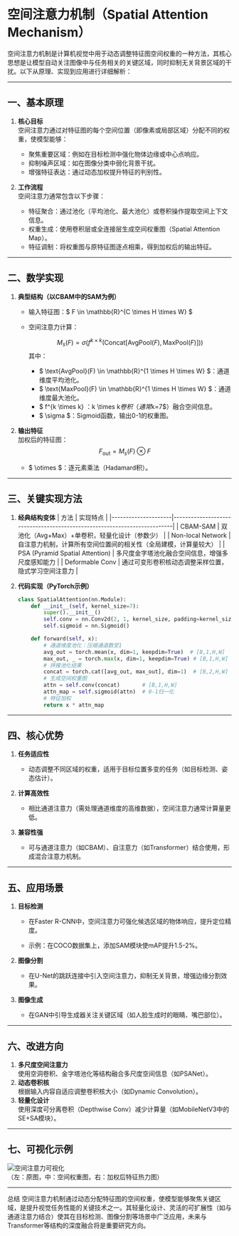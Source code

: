# 空间注意力机制（Spatial Attention Mechanism）

空间注意力机制是计算机视觉中用于动态调整特征图空间权重的一种方法，其核心思想是让模型自动关注图像中与任务相关的关键区域，同时抑制无关背景区域的干扰。以下从原理、实现到应用进行详细解析：

---

## 一、基本原理

1. **核心目标**  
   空间注意力通过对特征图的每个空间位置（即像素或局部区域）分配不同的权重，使模型能够：
   - 聚焦重要区域：例如在目标检测中强化物体边缘或中心点响应。
   - 抑制噪声区域：如在图像分类中弱化背景干扰。
   - 增强特征表达：通过动态加权提升特征的判别性。

2. **工作流程**  
   空间注意力通常包含以下步骤：
   - 特征聚合：通过池化（平均池化、最大池化）或卷积操作提取空间上下文信息。
   - 权重生成：使用卷积层或全连接层生成空间权重图（Spatial Attention Map）。
   - 特征调制：将权重图与原特征图逐点相乘，得到加权后的输出特征。

---

## 二、数学实现

1. **典型结构（以CBAM中的SAM为例）**
   - 输入特征图：$ F \in \mathbb{R}^{C \times H \times W} $

   - 空间注意力计算：

     $$
     M_s(F) = \sigma \left( f^{k \times k} \left( \text{Concat} \left[ \text{AvgPool}(F), \text{MaxPool}(F) \right] \right) \right)
     $$
     其中：
     - $ \text{AvgPool}(F) \in \mathbb{R}^{1 \times H \times W} $：通道维度平均池化。
     - $ \text{MaxPool}(F) \in \mathbb{R}^{1 \times H \times W} $：通道维度最大池化。
     - $ f^{k \times k} $：$k \times k$卷积（通常$k=7$）融合空间信息。
     - $ \sigma $：Sigmoid函数，输出0-1的权重图。

2. **输出特征**  
   加权后的特征图：
   $$
   F_{\text{out}} = M_s(F) \otimes F
   $$
   - $ \otimes $：逐元素乘法（Hadamard积）。

---

## 三、关键实现方法

1. **经典结构变体**
   | 方法                | 实现特点                                                                 |
   |---------------------|--------------------------------------------------------------------------|
   | CBAM-SAM        | 双池化（Avg+Max）+单卷积，轻量化设计（参数少）                           |
   | Non-local Network | 自注意力机制，计算所有空间位置间的相关性（全局建模，计算量较大）         |
   | PSA (Pyramid Spatial Attention) | 多尺度金字塔池化融合空间信息，增强多尺度感知能力            |
   | Deformable Conv  | 通过可变形卷积核动态调整采样位置，隐式学习空间注意力                     |

2. **代码实现（PyTorch示例）**
   ```python
   class SpatialAttention(nn.Module):
       def __init__(self, kernel_size=7):
           super().__init__()
           self.conv = nn.Conv2d(2, 1, kernel_size, padding=kernel_size//2)
           self.sigmoid = nn.Sigmoid()

       def forward(self, x):
           # 通道维度池化：压缩通道数至1
           avg_out = torch.mean(x, dim=1, keepdim=True)  # [B,1,H,W]
           max_out, _ = torch.max(x, dim=1, keepdim=True) # [B,1,H,W]
           # 拼接池化结果
           concat = torch.cat([avg_out, max_out], dim=1)  # [B,2,H,W]
           # 生成空间权重图
           attn = self.conv(concat)       # [B,1,H,W]
           attn_map = self.sigmoid(attn)  # 0-1归一化
           # 特征加权
           return x * attn_map
   ```

---

## 四、核心优势

1. **任务适应性**  
   - 动态调整不同区域的权重，适用于目标位置多变的任务（如目标检测、姿态估计）。

2. **计算高效性**  
   - 相比通道注意力（需处理通道维度的高维数据），空间注意力通常计算量更低。

3. **兼容性强**  
   - 可与通道注意力（如CBAM）、自注意力（如Transformer）结合使用，形成混合注意力机制。


---

## 五、应用场景

1. **目标检测**  
   - 在Faster R-CNN中，空间注意力可强化候选区域的物体响应，提升定位精度。

   - 示例：在COCO数据集上，添加SAM模块使mAP提升1.5-2%。

2. **图像分割**  
   - 在U-Net的跳跃连接中引入空间注意力，抑制无关背景，增强边缘分割效果。

3. **图像生成**  
   - 在GAN中引导生成器关注关键区域（如人脸生成时的眼睛、嘴巴部位）。


---

## 六、改进方向

1. **多尺度空间注意力**  
   使用空洞卷积、金字塔池化等结构融合多尺度空间信息（如PSANet）。
2. **动态卷积核**  
   根据输入内容自适应调整卷积核大小（如Dynamic Convolution）。
3. **轻量化设计**  
   使用深度可分离卷积（Depthwise Conv）减少计算量（如MobileNetV3中的SE+SA模块）。

---

## 七、可视化示例

![空间注意力可视化](https://miro.medium.com/v2/resize:fit:1400/1*NqLTw1zSvzRkO0gY3gJz6A.png)  
（左：原图，中：空间权重图，右：加权后特征热力图）

---

总结
空间注意力机制通过动态分配特征图的空间权重，使模型能够聚焦关键区域，是提升视觉任务性能的关键技术之一。其轻量化设计、灵活的可扩展性（如与通道注意力结合）使其在目标检测、图像分割等场景中广泛应用，未来与Transformer等结构的深度融合将是重要研究方向。